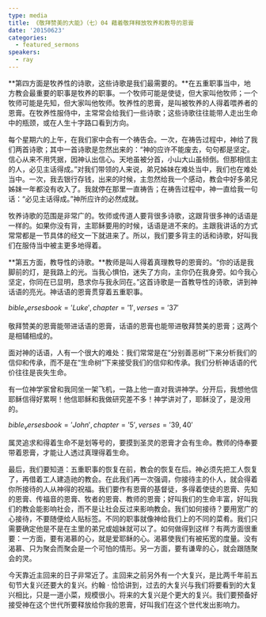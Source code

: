 ```yaml
---
type: media
title: 《敬拜赞美的大能》（七）04 藉着敬拜释放牧养和教导的恩膏
date: '20150623'
categories:
  - featured_sermons
speakers:
  - ray
---
```

**第四方面是牧养性的诗歌，这些诗歌是我们最需要的。**在五重职事当中，地方教会最重要的职事是牧养的职事。一个牧师可能是使徒，但大家叫他牧师；一个牧师可能是先知，但大家叫他牧师。牧养性的恩膏，是叫被牧养的人得着喂养者的恩膏。在牧养性服侍中，主常常会给我们一些诗歌；这些诗歌往往能带人走出生命中的瓶颈，或在人生十字路口看到方向。

每个星期六的上午，在我们家中会有一个祷告会。一次，在祷告过程中，神给了我们两首诗歌；其中一首诗歌是忽然出来的：“神的应许不能废去，句句都是坚定。信心从来不用凭据，因神认出信心。天地虽被分首，小山大山虽倾倒。但那相信主的人，必见主话得成。”对我们带领的人来说，弟兄姊妹在难处当中，我们也在难处当中。一次，我去银行存钱，出来的时候，主忽然给我一个感动，教会中好多弟兄姊妹一年都没有收入了。我就停在那里一直祷告；在祷告过程中，神一直给我一句话：“必见主话得成。”神所应许的必然成就。

牧养诗歌的范围是非常广的。牧师或传道人要背很多诗歌，这跟背很多神的话语是一样的。如果你没有背，主耶稣要用的时候，话语是进不来的。主跟我讲话的方式常常都是一节具体的经文一下就进来了。所以，我们要多背主的话和诗歌，好叫我们在服侍当中被主更多地得着。

**第五方面，教导性的诗歌。**教师是叫人得着真理教导的恩膏的。“你的话是我脚前的灯，是我路上的光。当我心惧怕，迷失了方向，主你仍在我身旁。如今我心坚定，你同在已显明，恳求你与我永同在。”这首诗歌是一首教导性的诗歌，讲到神话语的亮光。神话语的恩膏贯穿着五重职事。

$bible_verses book='Luke', chapter='1', verses='37'$

敬拜赞美的恩膏能带进话语的恩膏，话语的恩膏也能带进敬拜赞美的恩膏；这两个是相辅相成的。

面对神的话语，人有一个很大的难处：我们常常是在“分别善恶树”下来分析我们的信仰和传承，而不是在“生命树”下来接受我们的信仰和传承。我们分析神话语的代价往往是丧失生命。

有一位神学家曾和我同坐一架飞机，一路上他一直对我讲神学。分开后，我想他信耶稣信得好累啊！他信耶稣和我做研究差不多！神学讲对了，耶稣没了，是没用的。

$bible_verses book='John', chapter='5', verses='39,40'$

属灵追求和得着生命不是划等号的，要摸到圣灵的恩膏才会有生命。教师的侍奉要带着恩膏，才能让人透过真理得着生命。

最后，我们要知道：五重职事的恢复在前，教会的恢复在后。神必须先把工人恢复了，再借着工人建造祂的教会。在此我们再一次强调，你接待主的仆人，就会得着你所接待的人从神得的祝福。我们要作有恩膏的基督徒，多得着使徒的恩膏、先知的恩膏、传福音的恩膏、牧者的恩膏、教师的恩膏；好叫我们的生命丰富，好叫我们的教会能影响社会，而不是让社会反过来影响教会。我们如何接待？要用宽广的心接待，不要随便给人贴标签。不同的职事就像神给我们上的不同的菜肴。我们只需要确定他是不是在主里的弟兄或姐妹就可以了。如何做得到这样？有两方面很重要：一方面，要有渴慕的心，就是爱耶稣的心。渴慕使我们有被拓宽的度量。没有渴慕、只为聚会而聚会是一个可怕的情形。另一方面，要有谦卑的心，就会跟随聚会的灵。

今天靠近主回来的日子非常近了。主回来之前另外有一个大复兴，是比两千年前五旬节大复兴还要大的复兴。约翰 · 恰恰讲到，过去的大复兴与我们将要看到的大复兴相比，只是一道小菜，规模很小。将来的大复兴是个更大的复兴。我们要预备好接受神在这个世代所要释放给你我的恩膏，好叫我们在这个世代发出影响力。
